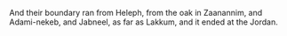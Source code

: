 And their boundary ran from Heleph, from the oak in Zaanannim, and Adami-nekeb, and Jabneel, as far as Lakkum, and it ended at the Jordan.
